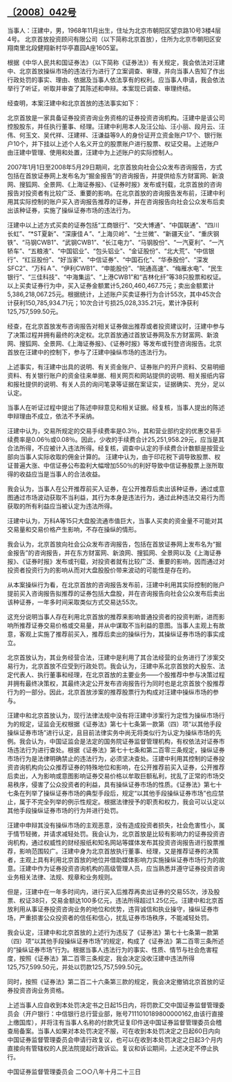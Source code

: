 ## [〔2008〕042号](http://www.csrc.gov.cn/pub/zjhpublic/G00306212/200901/t20090104_36651.htm)


当事人：汪建中，男，1968年11月出生，住址为北京市朝阳区望京路10号3楼4层4号。
北京首放投资顾问有限公司（以下简称北京首放），住所为北京市朝阳区安翔南里北段健翔新村华亭嘉园A座1605室。

根据《中华人民共和国证券法》（以下简称《证券法》）有关规定，我会依法对汪建中、北京首放操纵市场的违法行为进行了立案调查、审理，并向当事人告知了作出行政处罚的事实、理由、依据及当事人依法享有的权利。应当事人申请，我会依法举行了听证，听取并审查了其陈述和申辩。本案现已调查、审理终结。

经查明，本案汪建中和北京首放的违法事实如下：

北京首放是一家具备证券投资咨询业务资格的证券投资咨询机构。汪建中是该公司控股股东，并任执行董事、经理。汪建中利用本人及汪公灿、汪小丽、段月云、汪伟、何玉文、吴代祥、汪建祥、汪谦益等9人的身份证开立资金账户17个、银行账户10个，并下挂以上述个人名义开立的股票账户进行股票、权证交易。上述账户由汪建中管理、使用和处置，汪建中为上述账户的实际控制人。

2007年1月1日至2008年5月29日期间，北京首放向社会公众发布咨询报告，方式包括在首放证券网上发布名为“掘金报告”的咨询报告，并提供给东方财富网、新浪网、搜狐网、全景网、《上海证券报》、《证券时报》发布或刊载，北京首放的咨询报告对投资者有比较广泛、重要的影响。在北京首放的咨询报告发布前，汪建中利用其实际控制的账户买入咨询报告推荐的证券，并在咨询报告向社会公众发布后卖出该种证券，实施了操纵证券市场的违法行为。

汪建中以上述方式买卖的证券包括“工商银行”、“交大博通”、“中国联通”、“四川长虹”、“*ST夏新”、“深康佳Ａ”、“上海贝岭”、“士兰微”、“新疆天业”、“重庆钢铁”、“马钢CWB1”、“武钢CWB1”、“长江电力”、“马钢股份”、“一汽夏利”、“一汽轿车”、“五粮液”、“中国铝业”、“包头铝业”、“金证股份”、“北大荒”、“中信银行”、“红豆股份”、“好当家”、“中信证券”、“中国石化”、“华泰股份”、“深发SFC2”、“万科Ａ”、“伊利CWB1”、“申能股份”、“皖通高速”、“梅雁水电”、“民生银行”、“三佳科技”、“中海集运”、“上港CWB1”和“吉林化纤”等38只股票和权证。以上买卖证券行为中，买入证券金额累计5,260,460,467.75元；卖出金额累计5,386,218,067.25元。根据统计，上述账户买卖证券行为合计55次，其中45次合计获利150,785,934.71元；10次合计亏损25,028,335.21元，累计净获利125,757,599.50元。


经查，在北京首放发布咨询报告对相关证券做出推荐或者投资建议时，汪建中参与了决策过程并拥有最终的决定权。北京首放通过首放证券网及东方财富网、新浪网、搜狐网、全景网、《上海证券报》、《证券时报》等发布或刊登咨询报告。北京首放在汪建中的控制下，参与了汪建中操纵市场的违法行为。

上述事实，有汪建中出具的说明、有关资金账户、证券账户的开户资料、交易明细资料、有关银行账户的资金往来单据、相关网页和网站提供的说明、相关报纸内容和报社提供的说明、有关人员的询问笔录等证据在案证实，证据确实、充分，足以认定。

当事人在听证过程中提出了陈述申辩意见和相关证据。经复核，当事人提出的陈述申辩理由不成立，依法不予采纳。

汪建中认为，交易所规定的交易手续费率是0.3％，其和营业部约定的优惠交易手续费率是0.06％或0.08％。因此，少收的手续费合计25,251,958.29元，应当是其合法所得，不应被计入违法所得。经复核，调查中认定的手续费合计数额是按营业部向当事人实际收取的佣金计算的。
汪建中认为，由于印花税下调导致股票、权证普遍大涨、中信证券公布盈利大幅增加550％的利好导致中信证券股票上涨所取得的收益应当是当事人的合法收益。

我会认为，当事人在公开推荐前买入证券，在公开推荐后卖出该种证券，通过或意图通过市场波动获取不当利益，其行为本身是违法行为，通过此种违法交易行为而获取的所有利益应当被认定为违法所得。

汪建中认为，万科A等15只大盘股流通市值巨大，当事人买卖的资金量不可能对其交易量和交易价格产生影响，不存在操纵的情形。

我会认为，北京首放向社会公众发布咨询报告，包括在首放证券网上发布名为“掘金报告”的咨询报告，并在东方财富网、新浪网、搜狐网、全景网以及《上海证券报》、《证券时报》发布或刊载，对投资者就有比较广泛、重要的影响，因而通过对投资者投资行为的影响从而对大盘股股价带来波动的可能性是存在的。

从本案操纵行为看，在北京首放的咨询报告发布前，汪建中利用其实际控制的账户提前买入咨询报告拟推荐的证券包括大盘股，并在咨询报告向社会公众发布后卖出该种证券，一年多时间采取类似方式交易达55次。

这充分说明当事人存在利用北京首放的推荐来影响普通投资者的投资判断，进而影响所推荐证券交易价格或交易量，并从中谋取不当利益的意图。当事人主观上有故意，客观上实施了推荐前买入，推荐后卖出的操纵行为，其操纵证券市场的事实成立。

北京首放认为，其业务经营合法，汪建中是利用了其合法经营的业务进行了涉案交易行为，北京首放不应受到行政处罚。我会认为，汪建中系北京首放的大股东、法定代表人、执行董事和经理，在北京首放的主要业务——个股推荐中参与决策过程并拥有最终决策权，其最终决定公开发布咨询报告行为同时也是北京首放个股推荐行为的一部分。因此，北京首放涉案的推荐股票行为构成对汪建中操纵市场的参与。

汪建中和北京首放认为，现行法律法规中没有将汪建中涉案行为定性为操纵市场行为的规定，证监会无权根据《证券法》第七十七条第一款第（四）项“以其他手段操纵证券市场”进行认定，且目前法律实务中尚无将类似行为认定为操纵市场的先例。我会认为，中国证监会是法定的国务院证券监督管理机构，有权依法对证券市场违法行为进行查处。根据《证券法》第七十七条和第二百零三条规定，操纵证券市场行为是法律明确禁止的违法行为，必须坚决查处。汪建中利用其控制的证券投资咨询机构向公众推荐证券的特殊地位和影响，在公开推荐前买入证券，公开推荐后卖出，人为影响或意图影响证券交易价格以牟取巨额私利，扰乱了正常的市场交易秩序，侵害了公众投资者的利益，具有操纵证券市场的性质。《证券法》第七十七条在列举了操纵证券市场的典型手段后，规定“以其他手段操纵证券市场”也应禁止，属于不完全列举的例示性规定。根据法律授予的职责和权力，我会可以认定以其他手段操纵证券市场的行为并进行处罚。

汪建中申辩其没有操纵市场的主观恶意，没有造成投资者损失，社会危害性小，属于情节轻微，并请求减轻处罚。我会认为，北京首放是比较有影响力的证券投资咨询机构，通过权威性的财经报纸和知名网站等媒体发布其投资咨询报告进行股票推荐，影响范围较广。汪建中身为北京首放执行董事、经理，又是推荐证券的决策者，主观上具有利用北京首放的地位并借助媒体影响力实施操纵证券市场行为的故意。汪建中作为证券投资咨询机构的高级管理人员，应当熟悉并遵守证券投资咨询业务相关法律、法规、规章和业务规则。

但是，汪建中在一年多时间内，进行买入后推荐再卖出证券的交易55次，涉及股票、权证38只，交易金额达100多亿元，违法所得超过1.25亿元。汪建中和北京首放利用从事证券投资咨询业务的地位和优势，违背诚信和执业操守，操纵证券市场，严重损害公众投资者的信任和信心，扰乱证券市场秩序，不能减轻处罚。

我会认定，汪建中和北京首放的上述行为违反了《证券法》第七十七条第一款第（四）项“以其他手段操纵证券市场”的规定，构成了《证券法》第二百零三条所述的“操纵证券市场”行为。根据当事人违法行为的事实、性质、情节与社会危害程度，按照《证券法》第二百零三条规定，我会决定没收汪建中违法所得125,757,599.50元，并处以罚款125,757,599.50元。

同时，按照《证券法》第二百二十六条第三款的规定，我会决定撤销北京首放的证券投资咨询业务资格。

上述当事人应自收到本处罚决定书之日起15日内，将罚款汇交中国证券监督管理委员会（开户银行：中信银行总行营业部，账号7111010189800000162,由该行直接上缴国库），并将注有当事人名称的付款凭证复印件送中国证券监督管理委员会稽查局备案。当事人如果对本处罚决定不服，可在收到本处罚决定之日起60日内向中国证券监督管理委员会申请行政复议，也可以在收到本处罚决定之日起3个月内直接向有管辖权的人民法院提起行政诉讼。复议和诉讼期间，上述决定不停止执行。

中国证券监督管理委员会
二○○八年十月二十三日 
